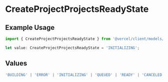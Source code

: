 # CreateProjectProjectsReadyState

## Example Usage

```typescript
import { CreateProjectProjectsReadyState } from '@vercel/client/models/operations';

let value: CreateProjectProjectsReadyState = 'INITIALIZING';
```

## Values

```typescript
'BUILDING' | 'ERROR' | 'INITIALIZING' | 'QUEUED' | 'READY' | 'CANCELED';
```
